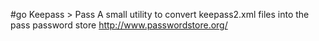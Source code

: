 #go Keepass > Pass
A small utility to convert keepass2.xml files into the pass password store http://www.passwordstore.org/
